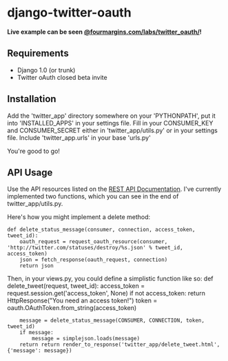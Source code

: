 # django-twitter-oauth
**Live example can be seen [@fourmargins.com/labs/twitter_oauth/](http://fourmargins.com/labs/twitter_oauth/)!**


## Requirements
- Django 1.0 (or trunk)
- Twitter oAuth closed beta invite

## Installation
Add the 'twitter_app' directory somewhere on your 'PYTHONPATH', put it into 'INSTALLED_APPS' in your settings file.
Fill in your CONSUMER_KEY and CONSUMER_SECRET either in 'twitter_app/utils.py' or in your settings file.
Include 'twitter_app.urls' in your base 'urls.py'

You're good to go!

## API Usage
Use the API resources listed on the [REST API Documentation](http://apiwiki.twitter.com/REST+API+Documentation).
I've currently implemented two functions, which you can see in the end of twitter_app/utils.py.

Here's how you might implement a delete method:

	def delete_status_message(consumer, connection, access_token, tweet_id):
		oauth_request = request_oauth_resource(consumer, 'http://twitter.com/statuses/destroy/%s.json' % tweet_id, access_token)
	    json = fetch_response(oauth_request, connection)
	    return json


Then, in your views.py, you could define a simplistic function like so:
	def delete_tweet(request, tweet_id):
		access_token = request.session.get('access_token', None)
	    if not access_token:
	        return HttpResponse("You need an access token!")
	    token = oauth.OAuthToken.from_string(access_token)   
	    
		message = delete_status_message(CONSUMER, CONNECTION, token, tweet_id)
		if message:
			message = simplejson.loads(message)
		return return render_to_response('twitter_app/delete_tweet.html', {'message': message})

